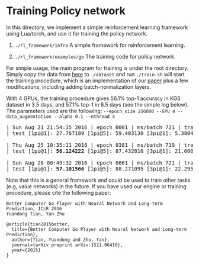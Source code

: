 Training Policy network
=================

In this directory, we implement a simple reinforcement learning framework using Lua/torch, and use
it for training the policy network.

1. `./rl_framework/infra` A simple framework for reinforcement learning.

2. `./rl_framework/examples/go` The training code for policy network.

For simple usage, the main program for training is under the root directory. Simply copy the data
from [here](https://www.dropbox.com/sh/ihzvzajywmfvbhm/AACIgYxew4daP1LXY_HCKwNla?dl=0) to `./dataset` and run `./train.sh`
will start the training procedure, which is an implementation of our [paper](http://arxiv.org/abs/1511.06410) plus a few modifications, including adding batch-normalization layers.

With 4 GPUs, the training procedure gives 56.1% top-1 accuracy in KGS dataset in 3.5 days, and 57.1% top-1 in 6.5 days (see the simple log below). The parameters used are the following: `--epoch_size 256000 --GPU 4 --data_augmentation --alpha 0.1 --nthread 4`

<pre>
| Sun Aug 21 21:54:15 2016 | epoch 0001 | ms/batch 721 | train [1pi@1]: 11.230860 [1pi@5]: 30.617970 [3pi@1]: 3.099219 [3pi@5]: 14.042188 [2pi@5]: 18.935938 [2pi@1]: 4.482813 [policy]: 8.361849
| test [1pi@1]: 27.767189 [1pi@5]: 59.403130 [3pi@1]: 5.380469 [3pi@5]: 24.729689 [2pi@5]: 34.030472 [2pi@1]: 8.382812 [policy]: 6.558414 | saved *

| Thu Aug 25 10:35:11 2016 | epoch 0381 | ms/batch 719 | train [1pi@1]: 56.226566 [1pi@5]: 87.523834 [3pi@1]: 21.542580 [3pi@5]: 51.992970 [2pi@5]: 68.728127 [2pi@1]: 34.199612 [policy]: 3.736506
| test [1pi@1]: <b>56.124222</b> [1pi@5]: 87.432816 [3pi@1]: 21.600000 [3pi@5]: 52.107815 [2pi@5]: 68.922661 [2pi@1]: 34.421875 [policy]: 3.737540  | saved *

| Sun Aug 28 00:49:32 2016 | epoch 0661 | ms/batch 721 | train [1pi@1]: 57.075783 [1pi@5]: 88.215240 [3pi@1]: 22.512892 [3pi@5]: 53.472267 [2pi@5]: 70.093361 [2pi@1]: 35.576565 [policy]: 3.638625
| test [1pi@1]: <b>57.101566</b> [1pi@5]: 88.271095 [3pi@1]: 22.295313 [3pi@5]: 53.226566 [2pi@5]: 70.085938 [2pi@1]: 35.185940 [policy]: 3.646803  | saved
</pre>

Note that this is a general framework and could be used to train other tasks (e.g, value networks) in the future. If you have used our engine or training procedure, please cite the following paper:

```
Better Computer Go Player with Neural Network and Long-term Prediction, ICLR 2016
Yuandong Tian, Yan Zhu

@article{tian2015better,
  title={Better Computer Go Player with Neural Network and Long-term Prediction},
  author={Tian, Yuandong and Zhu, Yan},
  journal={arXiv preprint arXiv:1511.06410},
  year={2015}
}
```



